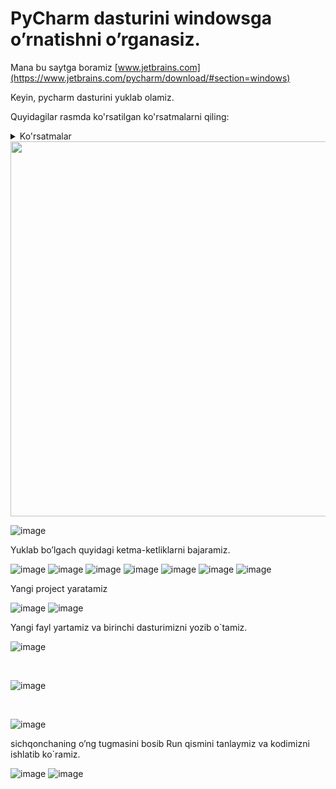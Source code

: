 # PyCharm dasturini windowsga o’rnatishni o’rganasiz.
Mana bu saytga boramiz [www.jetbrains.com](https://www.jetbrains.com/pycharm/download/#section=windows)

Keyin, pycharm dasturini yuklab olamiz.

Quyidagilar rasmda ko'rsatilgan ko'rsatmalarni qiling:

<details><summary>Ko'rsatmalar</summary>
A
B
</details>

<img src="https://user-images.githubusercontent.com/85432617/135710586-9ffe0d9f-fd25-40f5-b53c-d009fafb36b8.png" width=600>

![image](https://user-images.githubusercontent.com/85432617/135710611-71bfbf66-034f-4015-b39a-1d68f3eefd61.png)

Yuklab bo’lgach quyidagi ketma-ketliklarni bajaramiz.

![image](https://user-images.githubusercontent.com/85432617/135710629-663caa61-7448-432c-8304-7d0788724bed.png)
![image](https://user-images.githubusercontent.com/85432617/135710678-17d4341c-44f3-497c-ace3-b82689569349.png)
![image](https://user-images.githubusercontent.com/85432617/135710683-5e42439c-d45f-47e9-8760-ac89d6f4fcea.png)
![image](https://user-images.githubusercontent.com/85432617/135710688-cd7bf4e8-074d-4f70-88b4-b258c8f110b6.png)
![image](https://user-images.githubusercontent.com/85432617/135710692-d668ec08-6ebb-41dc-871c-bade035486af.png)
![image](https://user-images.githubusercontent.com/85432617/135710702-b71fe49a-14d6-47c0-8d13-1bad2e6cf46c.png)
![image](https://user-images.githubusercontent.com/85432617/135710707-1413cc02-280d-4e9f-9962-3bd653fe0698.png)

Yangi project yaratamiz

![image](https://user-images.githubusercontent.com/85432617/135710742-4f12403c-2745-4f8e-91d6-e33cbe154b14.png)
![image](https://user-images.githubusercontent.com/85432617/135710757-1853712c-49c2-46b0-bbe7-02e532cacaa7.png)

Yangi fayl yartamiz va birinchi dasturimizni yozib o`tamiz.

![image](https://user-images.githubusercontent.com/85432617/135710904-f715ab18-5e1c-4b58-b1b0-ea0692a27a6c.png)

<br>

![image](https://user-images.githubusercontent.com/85432617/135710910-0f7aec0f-f102-482b-8e4e-456a5ff239c2.png)

<br>

![image](https://user-images.githubusercontent.com/85432617/135710914-9476a4b2-814e-49ae-aa6c-1b267d41ab7e.png)


sichqonchaning o’ng tugmasini bosib Run qismini tanlaymiz va kodimizni ishlatib ko`ramiz.

![image](https://user-images.githubusercontent.com/85432617/135710801-95dce6d9-1c57-4a0c-9d49-8e88e0bf4280.png)
![image](https://user-images.githubusercontent.com/85432617/135710806-e28589f3-0a9e-4be4-82ec-6ab30c97d2c7.png)


